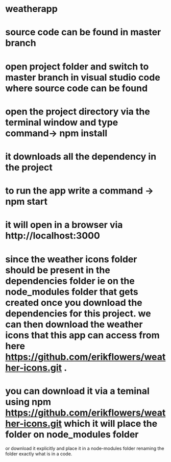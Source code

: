 # weatherapp
# source code can be found in master branch
# open project folder and switch to master branch in visual studio code where source code can be found
# open the project directory via the terminal window and type command-> npm install 
# it downloads all the dependency in the project
# to run the app write a command -> npm start
# it will open in a browser via http://localhost:3000
# since the weather icons folder should be present in the dependencies folder ie on the node_modules folder that gets created once you download the dependencies for this project. we can then download the weather icons that this app can access from here https://github.com/erikflowers/weather-icons.git .
# you can download it via a teminal using npm https://github.com/erikflowers/weather-icons.git which it will place the folder on node_modules folder
or download it explicitly and place it in a node-modules folder renaming the folder exactly what is in a code.


